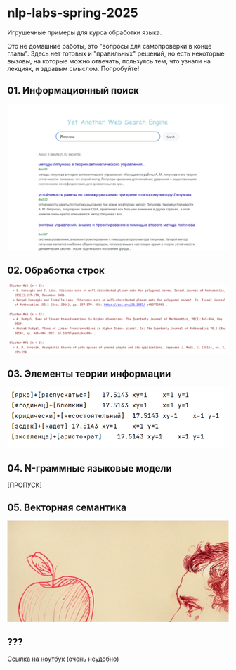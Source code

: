 # nlp-labs-spring-2025

Игрушечные примеры для курса обработки языка.

Это не домашние работы, это "вопросы для самопроверки в конце главы". Здесь нет готовых и "правильных" решений, но есть некоторые *вызовы*, на которые можно отвечать, пользуясь тем, что узнали на лекциях, и здравым смыслом. Попробуйте!

## 01. Информационный поиск

![img](01_information_retrieval/dummy_engine.jpg)

## 02. Обработка строк

![img](02_string_processing/broken_bibliography.jpg)

## 03. Элементы теории информации


![img](03_information_theory/bad_collocations.png)


## 04. N-граммные языковые модели

[ПРОПУСК]

## 05. Векторная семантика

![img](05_distributional_semantics/pushkins_red_apple.png)


## ???


[Ссылка на ноутбук](https://colab.research.google.com/drive/1XxH2ydrAz4WcE9kxBhAt6KXjPnLwmymR?usp=sharing) (очень неудобно)
